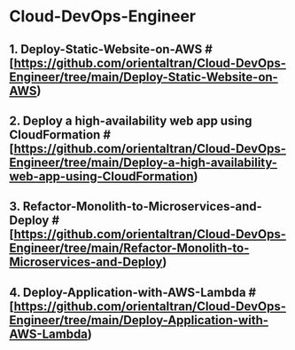 # Cloud-DevOps-Engineer
## 1. Deploy-Static-Website-on-AWS # [https://github.com/orientaltran/Cloud-DevOps-Engineer/tree/main/Deploy-Static-Website-on-AWS)
## 2. Deploy a high-availability web app using CloudFormation # [https://github.com/orientaltran/Cloud-DevOps-Engineer/tree/main/Deploy-a-high-availability-web-app-using-CloudFormation)
## 3. Refactor-Monolith-to-Microservices-and-Deploy # [https://github.com/orientaltran/Cloud-DevOps-Engineer/tree/main/Refactor-Monolith-to-Microservices-and-Deploy)
## 4. Deploy-Application-with-AWS-Lambda # [https://github.com/orientaltran/Cloud-DevOps-Engineer/tree/main/Deploy-Application-with-AWS-Lambda)

